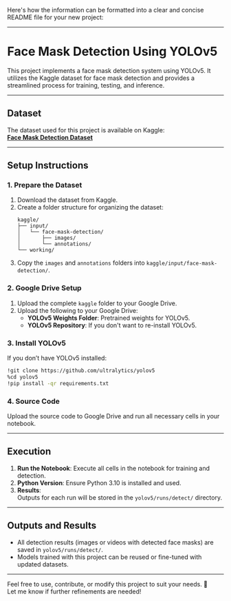 Here's how the information can be formatted into a clear and concise README file for your new project:

---

# Face Mask Detection Using YOLOv5

This project implements a face mask detection system using YOLOv5. It utilizes the Kaggle dataset for face mask detection and provides a streamlined process for training, testing, and inference. 

---

## Dataset

The dataset used for this project is available on Kaggle:  
[**Face Mask Detection Dataset**](https://www.kaggle.com/datasets/andrewmvd/face-mask-detection/data)  

---

## Setup Instructions

### 1. **Prepare the Dataset**
1. Download the dataset from Kaggle.
2. Create a folder structure for organizing the dataset:
   ```
   kaggle/
   ├── input/
   │   └── face-mask-detection/
   │       ├── images/
   │       └── annotations/
   └── working/
   ```
3. Copy the `images` and `annotations` folders into `kaggle/input/face-mask-detection/`.

### 2. **Google Drive Setup**
1. Upload the complete `kaggle` folder to your Google Drive.
2. Upload the following to your Google Drive:
   - **YOLOv5 Weights Folder**: Pretrained weights for YOLOv5.
   - **YOLOv5 Repository**: If you don't want to re-install YOLOv5.

### 3. **Install YOLOv5**
If you don’t have YOLOv5 installed:
```bash
!git clone https://github.com/ultralytics/yolov5
%cd yolov5
!pip install -qr requirements.txt
```

### 4. **Source Code**
Upload the source code to Google Drive and run all necessary cells in your notebook.

---

## Execution

1. **Run the Notebook**: Execute all cells in the notebook for training and detection.
2. **Python Version**: Ensure Python 3.10 is installed and used.
3. **Results**:  
   Outputs for each run will be stored in the `yolov5/runs/detect/` directory.

---

## Outputs and Results

- All detection results (images or videos with detected face masks) are saved in `yolov5/runs/detect/`.
- Models trained with this project can be reused or fine-tuned with updated datasets.

---

Feel free to use, contribute, or modify this project to suit your needs. 🚀  
Let me know if further refinements are needed!
